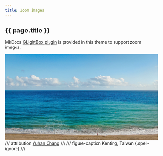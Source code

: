 ```yaml
---
title: Zoom images
---
```


## {{ page.title }}

MkDocs [GLightBox plugin](https://blueswen.github.io/mkdocs-glightbox/) is provided in this theme
to support zoom images.

![Kenting, Taiwan](img/yuhan-chang-kenting.jpg)
/// attribution
[Yuhan Chang](https://unsplash.com/photos/ROWXoqmqyjk)
///
/// figure-caption
Kenting, Taiwan
{.spell-ignore}
///
